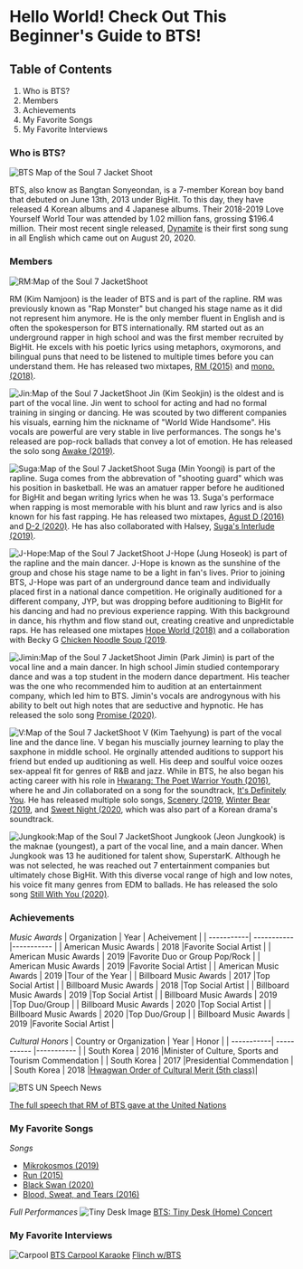 # **Hello World! Check Out This Beginner's Guide to BTS!**

## **Table of Contents**
1. Who is BTS?
2. Members
3. Achievements
4. My Favorite Songs
5. My Favorite Interviews

### **Who is BTS?**
![BTS Map of the Soul 7 Jacket Shoot](https://ibighit.com/bts/images/bts/profile/profile-kv-m.png)

BTS, also know as Bangtan Sonyeondan, is a 7-member Korean boy band that debuted on June 13th, 2013 under BigHit. To this day, they have released 4 Korean albums and 4 Japanese albums. Their 2018-2019 Love Yourself World Tour was attended by 1.02 million fans, grossing $196.4 million. Their most recent single released, [Dynamite](https://www.youtube.com/watch?v=gdZLi9oWNZg) is their first song sung in all English which came out on August 20, 2020.

### **Members**
![RM:Map of the Soul 7 JacketShoot](https://ibighit.com/bts/images/bts/discography/map_of_the_soul-7/vyJ6tAUrwYZJVQ8F83ja4IXd.jpg)

RM (Kim Namjoon) is the leader of BTS and is part of the rapline. RM was previously known as "Rap Monster" but changed his stage name as it did not represent him anymore. He is the only member fluent in English and is often the spokesperson for BTS internationally. RM started out as an underground rapper in high school and was the first member recruited by BigHit. He excels with his poetic lyrics using metaphors, oxymorons, and bilingual puns that need to be listened to multiple times before you can understand them. 
He has released two mixtapes, [RM (2015)](https://www.youtube.com/watch?v=9glZVktVKVw) and [mono. (2018)](https://www.youtube.com/watch?v=hUb1_zjRSYs).

![Jin:Map of the Soul 7 JacketShoot](https://ibighit.com/bts/images/bts/discography/map_of_the_soul-7/gnfR2KEqZXOzpvr9m0Wmnei2.jpg)
Jin (Kim Seokjin) is the oldest and is part of the vocal line. Jin went to school for acting and had no formal training in singing or dancing. He was scouted by two different companies his visuals, earning him the nickname of "World Wide Handsome". His vocals are powerful are very stable in live performances. The songs he's released are pop-rock ballads that convey a lot of emotion. He has released the solo song [Awake (2019)](https://soundcloud.com/bangtan/tonightbyjin). 

![Suga:Map of the Soul 7 JacketShoot](https://ibighit.com/bts/images/bts/discography/map_of_the_soul-7/d3IYNXCZjreikrFvs6MylEr3.jpg)
Suga (Min Yoongi) is part of the rapline. Suga comes from the abbrevation of "shooting guard" which was his position in basketball. He was an amatuer rapper before he auditioned for BigHit and began writing lyrics when he was 13. Suga's performace when rapping is most memorable with his blunt and raw lyrics and is also known for his fast rapping.  He has released two mixtapes, [Agust D (2016)](https://www.youtube.com/watch?v=nidVHr3H-G8&list=PLc-mCPTDCq44j3kGfGfjSRtWWeF_Ymwls) and [D-2 (2020)](https://www.youtube.com/watch?v=XqE9KxZdJvw). He has also collaborated with Halsey, [Suga's Interlude (2019)](https://www.youtube.com/watch?v=Q5quSXvQtKI).

![J-Hope:Map of the Soul 7 JacketShoot](https://ibighit.com/bts/images/bts/discography/map_of_the_soul-7/SoMzhHAfIuMrgG5mK1w2w5lU.jpg)
J-Hope (Jung Hoseok) is part of the rapline and the main dancer. J-Hope is known as the sunshine of the group and chose his stage name to be a light in fan's lives. Prior to joining BTS, J-Hope was part of an underground dance team and individually placed first in a national dance competition. He originally auditioned for a different company, JYP, but was dropping before auditioning to BigHit for his dancing and had no previous experience rapping. With this background in dance, his rhythm and flow stand out, creating creative and unpredictable raps. He has released one mixtapes [Hope World (2018)](https://www.youtube.com/watch?v=Gt-yOFYSxbs) and a collaboration with Becky G [Chicken Noodle Soup (2019](https://www.youtube.com/watch?v=i23NEQEFpgQ).

![Jimin:Map of the Soul 7 JacketShoot](https://ibighit.com/bts/images/bts/discography/map_of_the_soul-7/DtZhPVBr9NSe4pMN9bYLfznh.jpg)
Jimin (Park Jimin) is part of the vocal line and a main dancer. In high school Jimin studied contemporary dance and was a top student in the modern dance department. His teacher was the one who recommended him to audition at an entertainment company, which led him to BTS. Jimin's vocals are androgynous with his ability to belt out high notes that are seductive and hypnotic. He has released the solo song [Promise (2020)](https://www.youtube.com/watch?v=FHHKZp5gvl4).


![V:Map of the Soul 7 JacketShoot](https://ibighit.com/bts/images/bts/discography/map_of_the_soul-7/zInD3biPWzXWniD41hcezTmR.jpg)
V (Kim Taehyung) is part of the vocal line and the dance line. V began his muscially journey learning to play the saxphone in middle school. He orginally attended auditions to support his friend but ended up auditioning as well. His deep and soulful voice oozes sex-appeal fit for genres of R&B and jazz. While in BTS, he also began his acting career with his role in [Hwarang: The Poet Warrior Youth (2016)](https://en.wikipedia.org/wiki/Hwarang:_The_Poet_Warrior_Youth), where he and Jin collaborated on a song for the soundtrack, [It's Definitely You](https://www.youtube.com/watch?v=tt9nIyzN79Y). He has released multiple solo songs, [Scenery (2019](https://soundcloud.com/bangtan/kimv01), [Winter Bear (2019](https://soundcloud.com/bangtan/kimv02), and [Sweet Night (2020](https://www.youtube.com/watch?v=N5ShoQimivM), which was also part of a Korean drama's soundtrack.


![Jungkook:Map of the Soul 7 JacketShoot](https://ibighit.com/bts/images/bts/discography/map_of_the_soul-7/lcme4aE8Pdh2GLUKWa3vpXqE.jpg)
Jungkook (Jeon Jungkook) is the maknae (youngest), a part of the vocal line, and a main dancer. When Jungkook was 13 he auditioned for talent show, SuperstarK.  Although he was not selected, he was reached out 7 entertainment companies but ultimately chose BigHit. With this diverse vocal range of high and low notes, his voice fit many genres from EDM to ballads. He has released the solo song [Still With You (2020)](https://soundcloud.com/bangtan/thankyouarmy2020). 

### **Achievements**
*Music Awards*
| Organization | Year     | Acheivement |
| -----------| ----------- |----------- |
| American Music Awards     | 2018     |Favorite Social Artist     |
| American Music Awards     | 2019     |Favorite Duo or Group Pop/Rock     |
| American Music Awards     | 2019     |Favorite Social Artist     |
| American Music Awards     | 2019     |Tour of the Year    |
| Billboard Music Awards    | 2017     |Top Social Artist   |
| Billboard Music Awards    | 2018     |Top Social Artist   |
| Billboard Music Awards    | 2019     |Top Social Artist   |
| Billboard Music Awards    | 2019     |Top Duo/Group  |
| Billboard Music Awards    | 2020     |Top Social Artist   |
| Billboard Music Awards    | 2020     |Top Duo/Group  |
| Billboard Music Awards    | 2019     |Favorite Social Artist     |


*Cultural Honors*
| Country or Organization | Year     | Honor |
| -----------| ----------- |----------- |
| South Korea  | 2016     |Minister of Culture, Sports and Tourism Commendation    |
| South Korea  | 2017     |Presidential Commendation   |
| South Korea  | 2018     |[Hwagwan Order of Cultural Merit (5th class)](https://en.wikipedia.org/wiki/Order_of_Cultural_Merit_(South_Korea)#Hwagwan_(Flower_Crown),_5th_Class)|

![BTS UN Speech News](https://i.ytimg.com/vi/kWMzL20sImg/maxresdefault.jpg)

[The full speech that RM of BTS gave at the United Nations](https://www.youtube.com/watch?v=ZhJ-LAQ6e_Y)

### **My Favorite Songs**
*Songs*
- [Mikrokosmos (2019)](https://www.youtube.com/watch?v=oYpUZjxJOVg)
- [Run (2015)](https://www.youtube.com/watch?v=wKysONrSmew)
- [Black Swan (2020)](https://www.youtube.com/watch?v=0lapF4DQPKQ)
- [Blood, Sweat, and Tears (2016)](https://www.youtube.com/watch?v=hmE9f-TEutc)

*Full Performances*
![Tiny Desk Image](https://media.npr.org/assets/img/2020/09/17/bts-copy_wide-84787b20b92b9904691e892af975c8d9c87e092e.jpg)
[BTS: Tiny Desk (Home) Concert](https://www.youtube.com/watch?v=gFYAXsa7pe8)

### **My Favorite Interviews**
![Carpool](https://thumbnails.cbsig.net/CBS_Production_Entertainment_VMS/2020/02/26/1702566467767/CORDEN_0739_CLIP1_CIAN_BTS_CARPOOL_173011_1920x1080.jpg)
[BTS Carpool Karaoke](https://www.youtube.com/watch?v=T4x7sDevVTY)
[Flinch w/BTS](https://www.youtube.com/watch?v=jLM2ibaRbrk)

